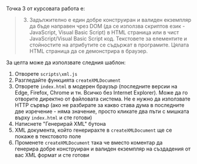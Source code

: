 Точка 3 от курсовата работа е:

> 3. Задължително е един добре конструиран и валиден екземпляр да бъде
> направен чрез DOM (да се използва скриптов език - JavaScript, Visual
> Basic Script) в HTML страница или в чист JavaScript/Visual Basic Script
> код. Текстовете за елементите и стойностите на атрибутите се съдържат в
> програмите. Цялата HTML страница да се демонстрира в браузер.

За целта може да използвате следния шаблон:

1.  Отворете `scripts\xml.js`
2.  Разгледайте функцията `createXMLDocument`
3.  Отворете `index.html` в модерен браузър (последните версии на Edge,
    Firefox, Chrome и тн. Всичко без Internet Explorer). Може да го
    отворите директно от файловата система. Не е нужно да използвате
    HTTP сървър (ако не разбирате за какво става дума в последните две
    изречение - няма значение, просто кликате два пъти с мишката върху
    `index.html` и сте готови)
4.  Натиснете "Генерирай XML" бутона
5.  XML документа, който генерирахте в `createXMLDocument` ще се покаже в
    текстовото поле
6.  Променете `createXMLDocument` така че вместо коментар да
    генерира добре конструиран и валиден екземпляр на създадения от вас
    XML формат и сте готови
